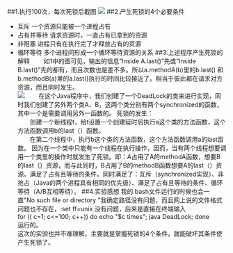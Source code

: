 ##1.执行100次，每次死锁后截图
![](http://i.imgur.com/XyJRlh4.png)
##2.产生死锁的4个必要条件
* 互斥 一个资源只能被一个进程占有
* 占有并等待 请求资源时，一直占有已拿到的资源
* 非阻塞 进程只有在执行完了才释放占有的资源
* 循环等待 多个进程间形成一个循环等待资源的关系
##3.上述程序产生死锁的解释
　　如1中的图可见，输出的信息”Inside A.last()”先或”Inside B.last()”先的都有，而且次数也是差不多。所以a.methodA(b)里的b.last() 和 b.methodB(a)里的a.last()执行的时间比较接近了。相当于彼此都在请求对方资源，而且同时发生。   
![](http://i.imgur.com/Gna3hHk.png)
　　在这个Java程序中，我们创建了一个DeadLock的类来进行实现，同时我们创建了另外两个类A、B，这两个类分别有两个synchronized的函数，其中一个是需要调用另外一函数的。
死锁的发生：  
　　创建一个新线程t，给t设置一个创建延时后执行a这个类的方法函数，这个方法函数调用b的last（）函数。  
　　在第二个线程中，执行b这个类的方法函数，这个方法函数调用a的last函数。
因为在一个类中只能有一个线程在执行操作，因而，当有两个线程想要调用一个类里的操作时就发生了死锁。即：A占用了A的methodA函数，想要B的last（）资源，而与此同时，B占用了B的methodB函数想要A的last（）资源。满足了占有且等待的条件。同时满足了：互斥（synchronized实现）、非抢占（Java的两个进程具有相同的优先级）、满足了占有且等待的条件、循环等待（A/B互相等待）。
##4.实验感想
我的.bash文件运行的时候也会一直"No such file or directory "我确定路径没有问题，而且网上说的文件格式问题也不存在，:set ff=unix 没有问题，后来是直接在终端输入  
for (( c=1; c<=100; c++))  do    echo "$c times";      java DeadLock;  done    
运行的。  
这次的实验也并不难理解，主要就是掌握死锁的4个条件，就能破坏其条件使产生死锁了。
